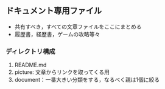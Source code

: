 
## ドキュメント専用ファイル

- 共有すべき，すべての文章ファイルをここにまとめる
- 履歴書，経歴書，ゲームの攻略等々

### ディレクトリ構成

1. README.md
2. picture: 文章からリンクを取ってくる用
3. document：一番大きい分類をする，なるべく親は1個に絞る
 